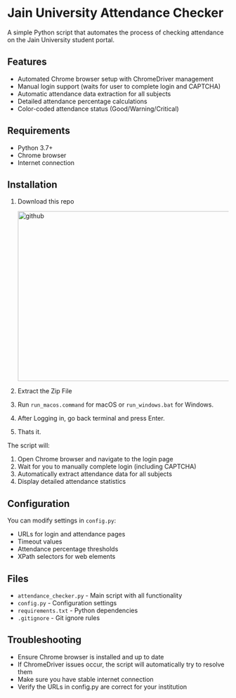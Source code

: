 # Jain University Attendance Checker

A simple Python script that automates the process of checking attendance on the Jain University student portal.

## Features

- Automated Chrome browser setup with ChromeDriver management
- Manual login support (waits for user to complete login and CAPTCHA)
- Automatic attendance data extraction for all subjects
- Detailed attendance percentage calculations
- Color-coded attendance status (Good/Warning/Critical)

## Requirements

- Python 3.7+
- Chrome browser
- Internet connection

## Installation

1. Download this repo
   
    <img width="619" height="387" alt="github" src="https://github.com/user-attachments/assets/d21e576f-5073-4bb3-9ec9-c526fb959393" />

2. Extract the Zip File
3. Run `run_macos.command` for macOS or `run_windows.bat` for Windows.
4. After Logging in, go back terminal and press Enter.
5. Thats it.

The script will:
1. Open Chrome browser and navigate to the login page
2. Wait for you to manually complete login (including CAPTCHA)
3. Automatically extract attendance data for all subjects
4. Display detailed attendance statistics

## Configuration

You can modify settings in `config.py`:
- URLs for login and attendance pages
- Timeout values
- Attendance percentage thresholds
- XPath selectors for web elements

## Files

- `attendance_checker.py` - Main script with all functionality
- `config.py` - Configuration settings
- `requirements.txt` - Python dependencies
- `.gitignore` - Git ignore rules

## Troubleshooting

- Ensure Chrome browser is installed and up to date
- If ChromeDriver issues occur, the script will automatically try to resolve them
- Make sure you have stable internet connection
- Verify the URLs in config.py are correct for your institution
